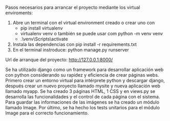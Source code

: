Pasos necesarios para arrancar el proyecto mediante los virtual enviroments:
1. Abre un terminal con el virtual environment creado o crear uno con 
	- pip install virtualenv
	- virtualenv venv o también se puede usar com python -m venv venv
	- .\venv\Scripts\activate
2. Instala las dependencias con pip install -r requirements.txt
3. En el terminal instroduce: python manage.py runserver


Url de arranque del proyecto: http://127.0.0.1:8000/


Se ha utilizado django como un framework para desarrollar aplicación web con python considerando su rapidez y eficiencia de crear páginas webs.
Primero crear un entorno virtual para intérprete python y descargar django,
después crear un nuevo proyecto llamado mysite y nueva aplicación web llamado myapp.
Se ha creado 3 páginas HTML, 1 CSS y en views.py se desarrolla las funcionalidades y el control de cada página con el sistema.
Para guardar las informaciones de las imágenes se ha creado un módulo llamado Image.
Por último, se ha hecho los tests unitarios para el módulo Image para el correcto funcionamiento.



